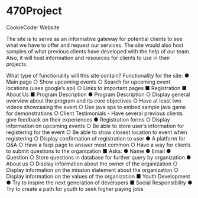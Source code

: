 # 470Project
CookieCoder Website

The site is to serve as an informative gateway for potential clients to see what we have
to offer and request our services. The site would also host samples of what previous clients
have developed with the help of our team. Also, it will host information and resources for clients
to use in their projects.

What type of functionality will this site contain?
Functionality for the site:
  ● Main page
    ○ Show upcoming events
    ○ Search for upcoming event locations (uses google’s api)
    ○ Links to important pages
        ■ Registration
        ■ About Us
        ■ Program Description
● Program Description
   ○ Display general overview about the program and its core objectives
   ○ Have at least two videos showcasing the event
   ○ Use java aps to embed sample java game for demonstrations
   ○ Client Testimonials - Have several previous clients give feedback on their
    experiences
● Registration forms
   ○ Display information on upcoming events
   ○ Be able to store user’s information for registering for the event
   ○ Be able to show closest location to event when registering
   ○ Display confirmation of registration to user
● A platform for Q&A
   ○ Have a faqs page to answer most common
   ○ Have a way for clients to submit questions to the organization
      ■ Asks:
        ● Name
        ● Email
        ● Question
   ○ Store questions in database for further query by organization
● About us
   ○ Display information about the owner of the organization
   ○ Display information on the mission statement about the organization
   ○ Display information on the values of the organization
      ■ Youth Development
        ● Try to inspire the next generation of developers
      ■ Social Responsibility
        ● Try to create a path for youth to seek higher paying jobs
